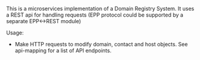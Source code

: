 This is a microservices implementation of a Domain Registry System.
It uses a REST api for handling requests (EPP protocol could be supported by a separate EPP<->REST module) 

Usage:

- Make HTTP requests to modify domain, contact and host objects. See api-mapping for a list of API endpoints.


